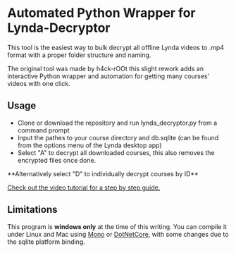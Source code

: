# Automated Python Wrapper for Lynda-Decryptor
This tool is the easiest way to bulk decrypt all offline Lynda videos to .mp4 format with a proper folder structure and naming.

The original tool was made by h4ck-rOOt this slight rework adds an interactive Python wrapper and automation for getting many courses' videos with one click.

## Usage
- Clone or download the repository and run lynda_decryptor.py from a command prompt
- Input the pathes to your course directory and db.sqlite (can be found from the options menu of the Lynda desktop app)
- Select "A" to decrypt all downloaded courses, this also removes the encrypted files once done.

\*\*Alternatively select "D" to individually decrypt courses by ID\*\*

[Check out the video tutorial for a step by step guide.](https://youtu.be/9cZegRRVPiU)

## Limitations
This program is **windows only** at the time of this writing. You can compile it under Linux and Mac using [Mono](http://www.mono-project.com/) or [DotNetCore](https://www.microsoft.com/net/core), with some changes due to the sqlite platform binding.
